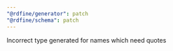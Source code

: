 ```yaml
---
"@rdfine/generator": patch
"@rdfine/schema": patch
---
```


Incorrect type generated for names which need quotes
